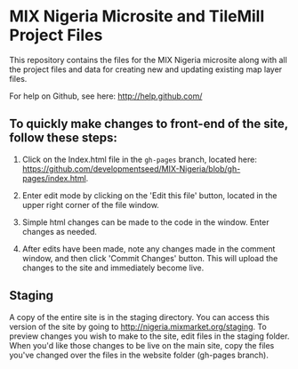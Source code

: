 # MIX Nigeria Microsite and TileMill Project Files

This repository contains the files for the MIX Nigeria microsite along with all the project files and data for creating new and updating existing map layer files.  

For help on Github, see here: <http://help.github.com/>

## To quickly make changes to front-end of the site, follow these steps:

1. Click on the Index.html file in the `gh-pages` branch, located here: <https://github.com/developmentseed/MIX-Nigeria/blob/gh-pages/index.html>.  

2. Enter edit mode by clicking on the 'Edit this file' button, located in the upper right corner of the file window.

3. Simple html changes can be made to the code in the window. Enter changes as needed.  

4. After edits have been made, note any changes made in the comment window, and then click 'Commit Changes' button.  This will upload the changes to the site and immediately become live.

## Staging

A copy of the entire site is in the staging directory. You can access this version of the site by going to http://nigeria.mixmarket.org/staging. To preview changes you wish to make to the site, edit files in the staging folder. When you'd like those changes to be live on the main site, copy the files you've changed over the files in the website folder (gh-pages branch).
